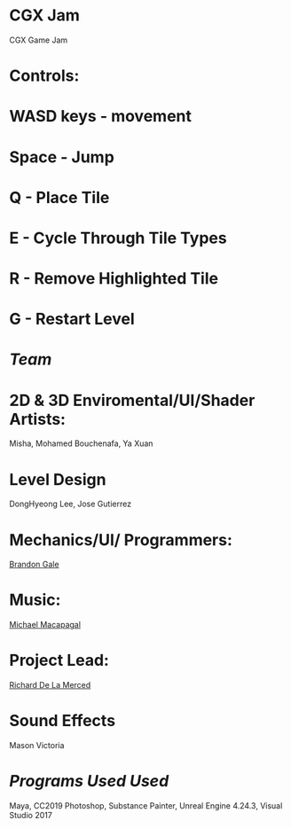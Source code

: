 # CGX Jam
CGX Game Jam

# Controls:
# WASD keys - movement
# Space - Jump
# Q - Place Tile
# E - Cycle Through Tile Types
# R - Remove Highlighted Tile
# G - Restart Level


# *Team* 

# 2D & 3D Enviromental/UI/Shader Artists:
Misha, Mohamed Bouchenafa, Ya Xuan

# Level Design
DongHyeong Lee, Jose Gutierrez

# Mechanics/UI/ Programmers:
[Brandon Gale](https://brandongale142.wixsite.com/mysite)

# Music:
[Michael Macapagal](https://www.michaelmacapagal.com/)

# Project Lead: 
[Richard De La Merced](https://richarddelamerced.com/)

# Sound Effects
Mason Victoria

# *Programs Used Used*
Maya, CC2019 Photoshop, Substance Painter, Unreal Engine 4.24.3, Visual Studio 2017

